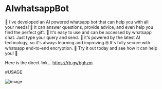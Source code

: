 # AIwhatsappBot


🤖 I've developed an AI powered whatsapp bot that can help you with all your needs! 
🤖 It can answer questions, provide advice, and even help you find the perfect gift. 
🎁 It's easy to use and can be accessed by whatsapp chat.
Just type your query and send. 
📱 it's powered by the latest AI technology, so it's always learning and improving.🤓
It's fully secure with whatsapp end-to-end encryption. 🔐
Try it out today and see how it can help you! 🤗

Here is the direct link...
https://rb.gy/bghzm


#USAGE

![image](https://github.com/decoderanu11/AIwhatsappBot/assets/107468645/afaa29c5-7a9d-48f4-a72d-da7a2e63097e)

